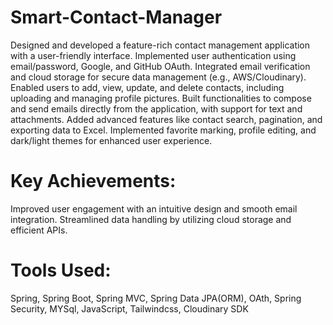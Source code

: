 # Smart-Contact-Manager
Designed and developed a feature-rich contact management application with a user-friendly interface.
Implemented user authentication using email/password, Google, and GitHub OAuth.
Integrated email verification and cloud storage for secure data management (e.g., AWS/Cloudinary).
Enabled users to add, view, update, and delete contacts, including uploading and managing profile pictures.
Built functionalities to compose and send emails directly from the application, with support for text and attachments.
Added advanced features like contact search, pagination, and exporting data to Excel.
Implemented favorite marking, profile editing, and dark/light themes for enhanced user experience.

# Key Achievements:
Improved user engagement with an intuitive design and smooth email integration.
Streamlined data handling by utilizing cloud storage and efficient APIs.

# Tools Used: 
Spring, Spring Boot, Spring MVC, Spring Data JPA(ORM), OAth, Spring Security, MYSql, JavaScript, Tailwindcss, Cloudinary SDK
